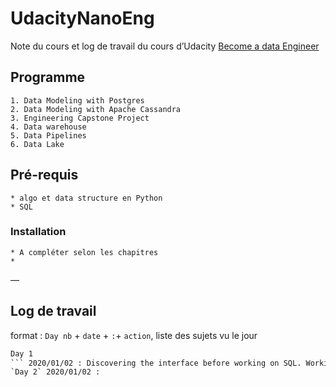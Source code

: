 ﻿# UdacityNanoEng

Note du cours et log de travail du cours d’Udacity [Become a data Engineer](https://www.udacity.com/nanodegree)

## Programme
	1. Data Modeling with Postgres
	2. Data Modeling with Apache Cassandra
	3. Engineering Capstone Project
	4. Data warehouse
	5. Data Pipelines
	6. Data Lake

## Pré-requis
	* algo et data structure en Python
	* SQL

### Installation
	* A compléter selon les chapitres
	*

—

## Log de travail

format : `Day nb` + `date` + `:`+ `action`, liste des sujets vu le jour

```diff  
Day 1  
``` 2020/01/02 : Discovering the interface before working on SQL. Working on my GitHub ReadMe of the Nanodegree  
`Day 2` 2020/01/02 : 




	
